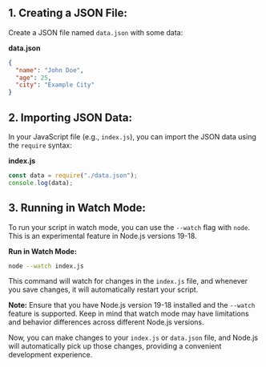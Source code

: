 
## 1. **Creating a JSON File:**
Create a JSON file named `data.json` with some data:

**data.json**
```json
{
  "name": "John Doe",
  "age": 25,
  "city": "Example City"
}
```

## 2. **Importing JSON Data:**
In your JavaScript file (e.g., `index.js`), you can import the JSON data using the `require` syntax:

**index.js**
```javascript
const data = require("./data.json");
console.log(data);
```

## 3. **Running in Watch Mode:**
To run your script in watch mode, you can use the `--watch` flag with `node`. This is an experimental feature in Node.js versions 19-18.

**Run in Watch Mode:**
```bash
node --watch index.js
```

This command will watch for changes in the `index.js` file, and whenever you save changes, it will automatically restart your script.

**Note:** Ensure that you have Node.js version 19-18 installed and the `--watch` feature is supported. Keep in mind that watch mode may have limitations and behavior differences across different Node.js versions.

Now, you can make changes to your `index.js` or `data.json` file, and Node.js will automatically pick up those changes, providing a convenient development experience.

